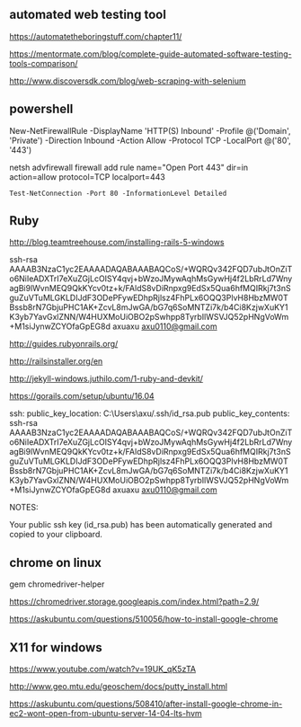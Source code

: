 

##  automated web testing tool



https://automatetheboringstuff.com/chapter11/

https://mentormate.com/blog/complete-guide-automated-software-testing-tools-comparison/

http://www.discoversdk.com/blog/web-scraping-with-selenium





## powershell

New-NetFirewallRule -DisplayName 'HTTP(S) Inbound' -Profile @('Domain', 'Private') -Direction Inbound -Action Allow -Protocol TCP -LocalPort @('80', '443')

netsh advfirewall firewall add rule name="Open Port 443" dir=in action=allow protocol=TCP localport=443

```
Test-NetConnection -Port 80 -InformationLevel Detailed
```

## Ruby

http://blog.teamtreehouse.com/installing-rails-5-windows

ssh-rsa AAAAB3NzaC1yc2EAAAADAQABAAABAQCoS/+WQRQv342FQD7ubJtOnZiTo6NiIeADXTrI7eXuZGjLcOISY4qvj+bWzoJMywAqhMsGywHj4f2LbRrLd7WnyagBi9lWvnMEQ9QkKYcv0tz+k/FAldS8vDiRnpxg9EdSx5Qua6hfMQIRkj7t3nSguZuVTuMLGKLDIJdF3ODePFywEDhpRjlsz4FhPLx6OQQ3PlvH8HbzMW0TBssb8rN7GbjuPHC1AK+ZcvL8mJwGA/bG7q6SoMNTZi7k/b4Ci8KzjwXuKY1K3yb7YavGxlZNN/W4HUXMoUiOBO2pSwhpp8TyrbIlWSVJQ52pHNgVoWm+M1siJynwZCYOfaGpEG8d axuaxu <axu0110@gmail.com>

http://guides.rubyonrails.org/

http://railsinstaller.org/en

http://jekyll-windows.juthilo.com/1-ruby-and-devkit/

https://gorails.com/setup/ubuntu/16.04

ssh:
  public_key_location: C:\Users\axu/.ssh/id_rsa.pub
  public_key_contents: ssh-rsa AAAAB3NzaC1yc2EAAAADAQABAAABAQCoS/+WQRQv342FQD7ubJtOnZiTo6NiIeADXTrI7eXuZGjLcOISY4qvj+bWzoJMywAqhMsGywHj4f2LbRrLd7WnyagBi9lWvnMEQ9QkKYcv0tz+k/FAldS8vDiRnpxg9EdSx5Qua6hfMQIRkj7t3nSguZuVTuMLGKLDIJdF3ODePFywEDhpRjlsz4FhPLx6OQQ3PlvH8HbzMW0TBssb8rN7GbjuPHC1AK+ZcvL8mJwGA/bG7q6SoMNTZi7k/b4Ci8KzjwXuKY1K3yb7YavGxlZNN/W4HUXMoUiOBO2pSwhpp8TyrbIlWSVJQ52pHNgVoWm+M1siJynwZCYOfaGpEG8d axuaxu <axu0110@gmail.com>


NOTES:

  Your public ssh key (id_rsa.pub) has been automatically generated and copied to your clipboard.

## chrome on linux

gem chromedriver-helper

https://chromedriver.storage.googleapis.com/index.html?path=2.9/

https://askubuntu.com/questions/510056/how-to-install-google-chrome

## X11 for windows

https://www.youtube.com/watch?v=19UK_qK5zTA

http://www.geo.mtu.edu/geoschem/docs/putty_install.html

https://askubuntu.com/questions/508410/after-install-google-chrome-in-ec2-wont-open-from-ubuntu-server-14-04-lts-hvm